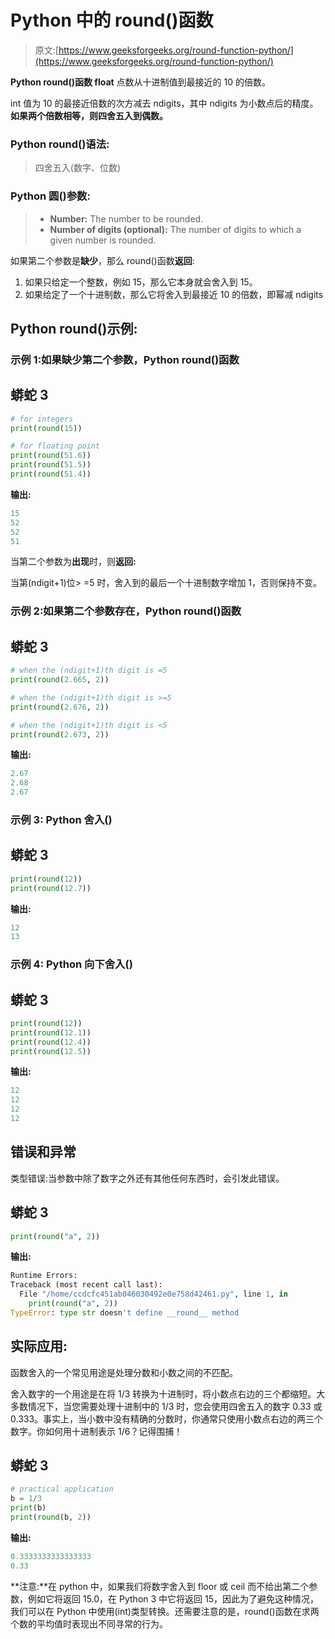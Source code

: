 # Python 中的 round()函数

> 原文:[https://www.geeksforgeeks.org/round-function-python/](https://www.geeksforgeeks.org/round-function-python/)

**Python round()函数 float** 点数从十进制值到最接近的 10 的倍数。

int 值为 10 的最接近倍数的次方减去 ndigits，其中 ndigits 为小数点后的精度。**如果两个倍数相等，则四舍五入到偶数。**

### **Python round()语法:**

> 四舍五入(数字、位数)

### **Python 圆()参数:**

> *   **Number:** The number to be rounded.
> *   **Number of digits (optional):** The number of digits to which a given number is rounded.

如果第二个参数是**缺少**，那么 round()函数**返回**:

1.  如果只给定一个整数，例如 15，那么它本身就会舍入到 15。
2.  如果给定了一个十进制数，那么它将舍入到最接近 10 的倍数，即幂减 ndigits

## Python round()示例:

### 示例 1:如果缺少第二个参数，Python round()函数

## 蟒蛇 3

```py
# for integers
print(round(15))

# for floating point
print(round(51.6))
print(round(51.5))
print(round(51.4))
```

**输出:**

```py
15
52
52
51
```

当第二个参数为**出现**时，则**返回:**

当第(ndigit+1)位> =5 时，舍入到的最后一个十进制数字增加 1，否则保持不变。

### 示例 2:如果第二个参数存在，Python round()函数

## 蟒蛇 3

```py
# when the (ndigit+1)th digit is =5
print(round(2.665, 2))

# when the (ndigit+1)th digit is >=5
print(round(2.676, 2))

# when the (ndigit+1)th digit is <5
print(round(2.673, 2))
```

**输出:**

```py
2.67
2.68
2.67
```

### 示例 3: Python 舍入()

## 蟒蛇 3

```py
print(round(12))
print(round(12.7))
```

**输出:**

```py
12
13
```

### 示例 4: Python 向下舍入()

## 蟒蛇 3

```py
print(round(12))
print(round(12.1))
print(round(12.4))
print(round(12.5))
```

**输出:**

```py
12
12
12
12
```

## **错误和异常**

类型错误:当参数中除了数字之外还有其他任何东西时，会引发此错误。

## 蟒蛇 3

```py
print(round("a", 2))
```

**输出:**

```py
Runtime Errors:
Traceback (most recent call last):
  File "/home/ccdcfc451ab046030492e0e758d42461.py", line 1, in 
    print(round("a", 2))  
TypeError: type str doesn't define __round__ method
```

## **实际应用:**

函数舍入的一个常见用途是处理分数和小数之间的不匹配。

舍入数字的一个用途是在将 1/3 转换为十进制时，将小数点右边的三个都缩短。大多数情况下，当您需要处理十进制中的 1/3 时，您会使用四舍五入的数字 0.33 或 0.333。事实上，当小数中没有精确的分数时，你通常只使用小数点右边的两三个数字。你如何用十进制表示 1/6？记得围捕！

## 蟒蛇 3

```py
# practical application
b = 1/3
print(b)
print(round(b, 2))
```

**输出:**

```py
0.3333333333333333
0.33
```

**注意:**在 python 中，如果我们将数字舍入到 floor 或 ceil 而不给出第二个参数，例如它将返回 15.0，在 Python 3 中它将返回 15，因此为了避免这种情况，我们可以在 Python 中使用(int)类型转换。还需要注意的是，round()函数在求两个数的平均值时表现出不同寻常的行为。